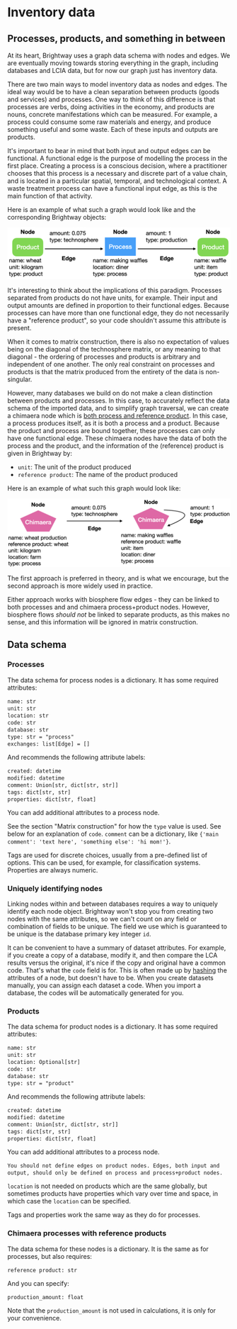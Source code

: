 # Inventory data

## Processes, products, and something in between

At its heart, Brightway uses a graph data schema with nodes and edges. We are eventually moving towards storing everything in the graph, including databases and LCIA data, but for now our graph just has inventory data.

There are two main ways to model inventory data as nodes and edges. The ideal way would be to have a clean separation between products (goods and services) and processes. One way to think of this difference is that processes are verbs, doing activities in the economy, and products are nouns, concrete manifestations which can be measured. For example, a process could consume some raw materials and energy, and produce something useful and some waste. Each of these inputs and outputs are products.

It's important to bear in mind that both input and output edges can be functional. A functional edge is the purpose of modelling the process in the first place. Creating a process is a conscious decision, where a practitioner chooses that this process is a necessary and discrete part of a value chain, and is located in a particular spatial, temporal, and technological context. A waste treatment process can have a functional input edge, as this is the main function of that activity.

Here is an example of what such a graph would look like and the corresponding Brightway objects:

![image](_images/split-graph.png)

It's interesting to think about the implications of this paradigm. Processes separated from products do not have units, for example. Their input and output amounts are defined in proportion to their functional edges. Because processes can have more than one functional edge, they do not necessarily have a "reference product", so your code shouldn't assume this attribute is present.

When it comes to matrix construction, there is also no expectation of values being on the diagonal of the technosphere matrix, or any meaning to that diagonal - the ordering of processes and products is arbitrary and independent of one another. The only real constraint on processes and products is that the matrix produced from the entirety of the data is non-singular.

However, many databases we build on do not make a clean distinction between products and processes. In this case, to accurately reflect the data schema of the imported data, and to simplify graph traversal, we can create a chimaera node which is [both process and reference product](https://github.com/brightway-lca/bw_interface_schemas/blob/5fb1d40587aec2a4bb2248505550fc883a91c355/bw_interface_schemas/lci.py#L83). In this case, a process produces itself, as it is both a process and a product. Because the product and process are bound together, these processes can only have one functional edge. These chimaera nodes have the data of both the process and the product, and the information of the (reference) product is given in Brightway by:

* `unit`: The unit of the product produced
* `reference product`: The name of the product produced

Here is an example of what such this graph would look like:

![image](_images/chimaera-graph.png)

The first approach is preferred in theory, and is what we encourage, but the second approach is more widely used in practice.

Either approach works with biosphere flow edges - they can be linked to both processes and and chimaera process+product nodes. However, biosphere flows *should not* be linked to separate products, as this makes no sense, and this information will be ignored in matrix construction.

## Data schema

### Processes

The data schema for process nodes is a dictionary. It has some required attributes:

    name: str
    unit: str
    location: str
    code: str
    database: str
    type: str = "process"
    exchanges: list[Edge] = []

And recommends the following attribute labels:

    created: datetime
    modified: datetime
    comment: Union[str, dict[str, str]]
    tags: dict[str, str]
    properties: dict[str, float]

You can add additional attributes to a process node.

See the section "Matrix construction" for how the `type` value is used. See below for an explanation of `code`. `comment` can be a dictionary, like `{'main comment': 'text here', 'something else': 'hi mom!'}`.

Tags are used for discrete choices, usually from a pre-defined list of options. This can be used, for example, for classification systems. Properties are always numeric.

### Uniquely identifying nodes

Linking nodes within and between databases requires a way to uniquely identify each node object. Brightway won't stop you from creating two nodes with the same attributes, so we can't count on any field or combination of fields to be unique. The field we use which is guaranteed to be unique is the database primary key integer `id`.

It can be convenient to have a summary of dataset attributes. For example, if you create a copy of a database, modify it, and then compare the LCA results versus the original, it's nice if the copy and original have a common code. That's what the `code` field is for. This is often made up by [hashing](http://en.wikipedia.org/wiki/MD5) the attributes of a node, but doesn't have to be. When you create datasets manually, you can assign each dataset a code. When you import a database, the codes will be automatically generated for you.

### Products

The data schema for product nodes is a dictionary. It has some required attributes:

    name: str
    unit: str
    location: Optional[str]
    code: str
    database: str
    type: str = "product"

And recommends the following attribute labels:

    created: datetime
    modified: datetime
    comment: Union[str, dict[str, str]]
    tags: dict[str, str]
    properties: dict[str, float]

You can add additional attributes to a process node.

```{warning}
You should not define edges on product nodes. Edges, both input and output, should only be defined on process and process+product nodes.
```

`location` is not needed on products which are the same globally, but sometimes products have properties which vary over time and space, in which case the `location` can be specified.

Tags and properties work the same way as they do for processes.

### Chimaera processes with reference products

The data schema for these nodes is a dictionary. It is the same as for processes, but also requires:

    reference product: str

And you can specify:

    production_amount: float

Note that the `production_amount` is not used in calculations, it is only for your convenience.
